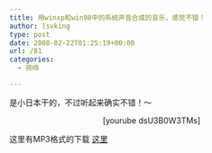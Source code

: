 ```yaml
---
title: 用winxp和win98中的系统声音合成的音乐，感觉不错！
author: lsvking
type: post
date: 2008-02-22T01:25:19+00:00
url: /81
categories:
  - 网络

---
```

是小日本干的，不过听起来确实不错！～

<p align="center">
  [yourube dsU3B0W3TMs]
</p>

<p align="left">
  这里有MP3格式的下载 <a href="http://www.zshare.net/download/7739331d923b91" target="_blank">这里</a>
</p>

<p align="center">
  &nbsp;
</p>